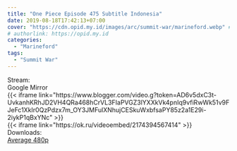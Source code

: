 ```yaml
---
title: "One Piece Episode 475 Subtitle Indonesia"
date: 2019-08-18T17:42:13+07:00
cover: "https://cdn.opid.my.id/images/arc/summit-war/marineford.webp" # Optional, cover
# authorlink: https://opid.my.id
categories:
  - "Marineford"
tags:
  - "Summit War"
---
```

<div class="ui menu violet borderless inverted">
  <div class="header item active">
        Stream:
    </div>
  <a class="active item" data-tab="google">
    <i class="google drive icon"></i> Google
  </a>
  <a class="item nounderline" data-tab="mirror">
    <i class="odnoklassniki icon"></i> Mirror
  </a>
</div>
<div class="ui bottom attached tab segment active" style="border:0 !important;" data-tab="google">
{{< iframe link="https://www.blogger.com/video.g?token=AD6v5dxC3t-UvkanhKRhJD2VH4QRa468hCrVL3FIaPVGZ3lYXXkVk4pnIq9vfiRwWk51v9FJeFc1XkIr0QzPdzx7m_OY3JMFulXNhujCESkuWxbfsaPY85z2a1E29i-2iykP1qBxYNc" >}}
</div>
<div class="ui bottom attached tab segment" style="border:0 !important;" data-tab="mirror">
{{< iframe link="https://ok.ru/videoembed/2174394567414" >}}
</div>
<div class="ui menu violet borderless inverted">
  <div class="header item active">
        Downloads:
    </div>
  <a class="item nounderline" href="https://ouo.io/HVf55I" target="_blank" rel="dofollow"><i class="google drive icon"></i>
    Average 480p</a>
</div>